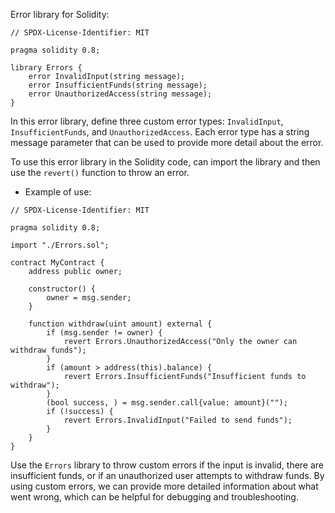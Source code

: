 Error library for Solidity:

```solidity
// SPDX-License-Identifier: MIT

pragma solidity 0.8;

library Errors {
    error InvalidInput(string message);
    error InsufficientFunds(string message);
    error UnauthorizedAccess(string message);
}
```

In this error library, define three custom error types: `InvalidInput`, `InsufficientFunds`, and `UnauthorizedAccess`. Each error type has a string message parameter that can be used to provide more detail about the error.

To use this error library in the Solidity code, can import the library and then use the `revert()` function to throw an error. 

- Example of use:

```solidity
// SPDX-License-Identifier: MIT

pragma solidity 0.8;

import "./Errors.sol";

contract MyContract {
    address public owner;

    constructor() {
        owner = msg.sender;
    }

    function withdraw(uint amount) external {
        if (msg.sender != owner) {
            revert Errors.UnauthorizedAccess("Only the owner can withdraw funds");
        }
        if (amount > address(this).balance) {
            revert Errors.InsufficientFunds("Insufficient funds to withdraw");
        }
        (bool success, ) = msg.sender.call{value: amount}("");
        if (!success) {
            revert Errors.InvalidInput("Failed to send funds");
        }
    }
}
```

Use the `Errors` library to throw custom errors if the input is invalid, there are insufficient funds, or if an unauthorized user attempts to withdraw funds. By using custom errors, we can provide more detailed information about what went wrong, which can be helpful for debugging and troubleshooting.
